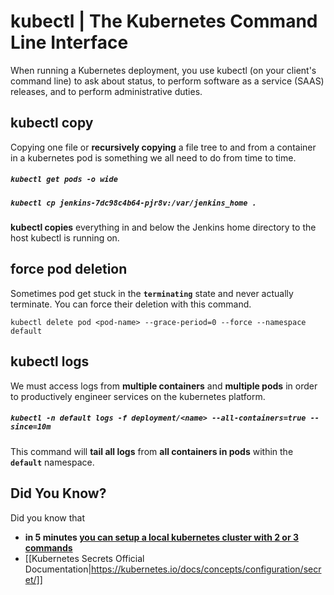 
# kubectl | The Kubernetes Command Line Interface

When running a Kubernetes deployment, you use kubectl (on your client's command line) to ask about status, to perform software as a service (SAAS) releases, and to perform administrative duties.

## kubectl copy

Copying one file or **recursively copying** a file tree to and from a container in a kubernetes pod is something we all need to do from time to time.

##### `kubectl get pods -o wide`
##### `kubectl cp jenkins-7dc98c4b64-pjr8v:/var/jenkins_home .`

**kubectl copies** everything in and below the Jenkins home directory to the host kubectl is running on.


## force pod deletion

Sometimes pod get stuck in the **`terminating`** state and never actually terminate. You can force their deletion with this command.

```
kubectl delete pod <pod-name> --grace-period=0 --force --namespace default
```


## kubectl logs

We must access logs from **multiple containers** and **multiple pods** in order to productively engineer services on the kubernetes platform.


##### `kubectl -n default logs -f deployment/<name> --all-containers=true --since=10m`

This command will **tail all logs** from **all containers in pods** within the **`default`** namespace.



## Did You Know?

Did you know that

- **in 5 minutes [you can setup a local kubernetes cluster with 2 or 3 commands](microk8s-install)**
- [[Kubernetes Secrets Official Documentation|https://kubernetes.io/docs/concepts/configuration/secret/]]
